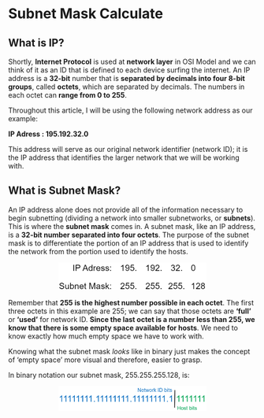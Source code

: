 # Subnet Mask Calculate

## What is IP?

Shortly, **Internet Protocol** is used at **network layer** in OSI Model and we can think of it as an ID that is defined to each device surfing the internet. An IP address is a **32-bit** number that is **separated by decimals into four 8-bit groups**, called **octets**, which are separated by decimals. The numbers in each octet can **range from 0 to 255**.

Throughout this article, I will be using the following network address as our example:

**IP Adress : 195.192.32.0**

This address will serve as our original network identifier (network ID); it is the IP address that identifies the larger network that we will be working with. 

## What is Subnet Mask?

An IP address alone does not provide all of the information necessary to begin subnetting (dividing a network into smaller subnetworks, or **subnets**). This is where the **subnet mask** comes in. A subnet mask, like an IP address, is a **32-bit number separated into four octets**. The purpose of the subnet mask is to differentiate the portion of an IP address that is used to identify the network from the portion used to identify the hosts.

<p align="center"><img width="300" src="https://github.com/wasny0ps/Network-Notes/blob/main/0x3%20-%20Subnet%20Mask%20Calculate/source/ip_subnetmask.png"></p>

Remember that **255 is the highest number possible in each octet**. The first three octets in this example are 255; we can say that those octets are **‘full’** or **‘used’** for network ID. **Since the last octet is a number less than 255, we know that there is some empty space available for hosts**. We need to know exactly how much empty space we have to work with.

Knowing what the subnet mask *looks* like in binary just makes the concept of ‘empty space’ more visual and therefore, easier to grasp.

In binary notation our subnet mask, 255.255.255.128, is:

<p align="center"><img width="300" src="https://github.com/wasny0ps/Network-Notes/blob/main/0x3%20-%20Subnet%20Mask%20Calculate/source/bits.png"></p>
